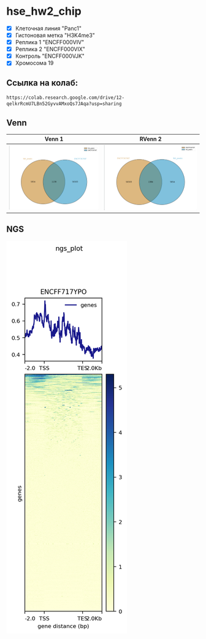 # hse_hw2_chip
- [x] Клеточная линия "Panc1"
- [x] Гистоновая метка "H3K4me3"
- [x] Реплика 1 "ENCFF000VIV"
- [x] Реплика 2 "ENCFF000VIX" 
- [x] Контроль "ENCFF000VJK" 
- [x] Хромосома 19 
## Ссылка на колаб:
```
https://colab.research.google.com/drive/12-qelkrRcmU7LBn52GyvvAMxoQs7JAqa?usp=sharing
```
## Venn

Venn 1 | RVenn 2 
--- | --- 
![Image](images/venn1.png) | ![Image](images/venn2.png) 


## NGS 
![Image](images/ngs_plot.png)
